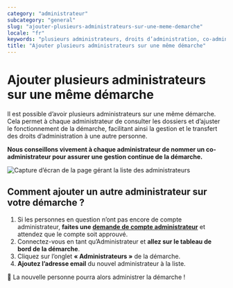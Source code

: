 ```yaml
---
category: "administrateur"
subcategory: "general"
slug: "ajouter-plusieurs-administrateurs-sur-une-meme-demarche"
locale: "fr"
keywords: "plusieurs administrateurs, droits d’administration, co-administrateur, gestion démarche"
title: "Ajouter plusieurs administrateurs sur une même démarche"
---
```


# Ajouter plusieurs administrateurs sur une même démarche

Il est possible d’avoir plusieurs administrateurs sur une même démarche. Cela permet à chaque administrateur de consulter les dossiers et d’ajuster le fonctionnement de la démarche, facilitant ainsi la gestion et le transfert des droits d’administration à une autre personne.

**Nous conseillons vivement à chaque administrateur de nommer un co-administrateur pour assurer une gestion continue de la démarche.**

![Capture d’écran de la page gérant la liste des administrateurs](faq/administrateur-add-administrateur.png)

## Comment ajouter un autre administrateur sur votre démarche ?

1. Si les personnes en question n’ont pas encore de compte administrateur, **faites une [demande de compte administrateur](https://demarches.gouv.fr/demandes/new)** et attendez que le compte soit approuvé.
2. Connectez-vous en tant qu’Administrateur et **allez sur le tableau de bord de la démarche**.
3. Cliquez sur l’onglet **« Administrateurs »** de la démarche.
4. **Ajoutez l’adresse email** du nouvel administrateur à la liste.

👏 La nouvelle personne pourra alors administrer la démarche !
